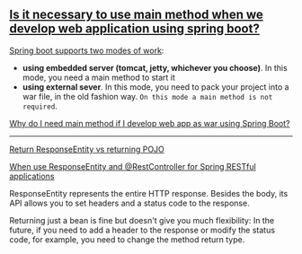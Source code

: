 ## [Is it necessary to use main method when we develop web application using spring boot?](https://stackoverflow.com/questions/57652798/is-it-necessary-to-use-main-method-when-we-develop-web-application-using-spring)

[Spring boot supports two modes of work](https://stackoverflow.com/questions/57652798/is-it-necessary-to-use-main-method-when-we-develop-web-application-using-spring):

- **using embedded server (tomcat, jetty, whichever you choose)**. In this mode, you need a main method to start it
- **using external sever**. In this mode, you need to pack your project into a war file, in the old fashion way. `On this mode a main method is not required`.

[Why do I need main method if I develop web app as war using Spring Boot?](https://stackoverflow.com/questions/29782148/why-do-i-need-main-method-if-i-develop-web-app-as-war-using-spring-boot/46816362)


------------

[Return ResponseEntity vs returning POJO](https://stackoverflow.com/questions/49673660/return-responseentity-vs-returning-pojo)

[When use ResponseEntity<T> and @RestController for Spring RESTful applications](https://stackoverflow.com/questions/26549379/when-use-responseentityt-and-restcontroller-for-spring-restful-applications)

ResponseEntity<T> represents the entire HTTP response. Besides the body, its API allows you to set headers and a status code to the response.

Returning just a bean is fine but doesn't give you much flexibility: In the future, if you need to add a header to the response or modify the status code, for example, you need to change the method return type.